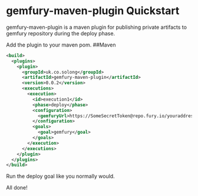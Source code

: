 # gemfury-maven-plugin Quickstart
gemfury-maven-plugin is a maven plugin for publishing private artifacts to gemfury repository during the deploy phase.

Add the plugin to your maven pom.
##Maven
```xml
<build>
  <plugins>
    <plugin>
      <groupId>uk.co.solong</groupId>
      <artifactId>gemfury-maven-plugin</artifactId>
      <version>0.0.2</version>
      <executions>
        <execution>
          <id>execution1</id>
          <phase>deploy</phase>
          <configuration>
            <gemfuryUrl>https://SomeSecretToken@repo.fury.io/youraddress/</gemfuryUrl>
          </configuration>
          <goals>
            <goal>gemfury</goal>
          </goals>
        </execution>
      </executions>
    </plugin>
  </plugins>
</build>
```

Run the deploy goal like you normally would.

All done!
